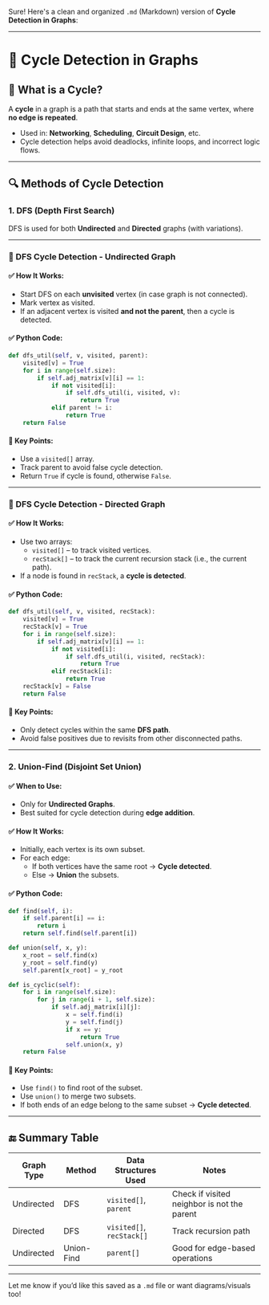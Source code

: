 Sure! Here's a clean and organized `.md` (Markdown) version of **Cycle Detection in Graphs**:

---

# 🚥 Cycle Detection in Graphs

## 📌 What is a Cycle?
A **cycle** in a graph is a path that starts and ends at the same vertex, where **no edge is repeated**.

- Used in: **Networking**, **Scheduling**, **Circuit Design**, etc.
- Cycle detection helps avoid deadlocks, infinite loops, and incorrect logic flows.

---

## 🔍 Methods of Cycle Detection

### 1. **DFS (Depth First Search)**
DFS is used for both **Undirected** and **Directed** graphs (with variations).

---

### 🔁 DFS Cycle Detection - Undirected Graph

#### ✅ How It Works:
- Start DFS on each **unvisited** vertex (in case graph is not connected).
- Mark vertex as visited.
- If an adjacent vertex is visited **and not the parent**, then a cycle is detected.

#### ✅ Python Code:
```python
def dfs_util(self, v, visited, parent):
    visited[v] = True
    for i in range(self.size):
        if self.adj_matrix[v][i] == 1:
            if not visited[i]:
                if self.dfs_util(i, visited, v):
                    return True
            elif parent != i:
                return True
    return False
```

#### 🧠 Key Points:
- Use a `visited[]` array.
- Track parent to avoid false cycle detection.
- Return `True` if cycle is found, otherwise `False`.

---

### 🔁 DFS Cycle Detection - Directed Graph

#### ✅ How It Works:
- Use two arrays:
  - `visited[]` – to track visited vertices.
  - `recStack[]` – to track the current recursion stack (i.e., the current path).
- If a node is found in `recStack`, a **cycle is detected**.

#### ✅ Python Code:
```python
def dfs_util(self, v, visited, recStack):
    visited[v] = True
    recStack[v] = True
    for i in range(self.size):
        if self.adj_matrix[v][i] == 1:
            if not visited[i]:
                if self.dfs_util(i, visited, recStack):
                    return True
            elif recStack[i]:
                return True
    recStack[v] = False
    return False
```

#### 🧠 Key Points:
- Only detect cycles within the same **DFS path**.
- Avoid false positives due to revisits from other disconnected paths.

---

### 2. **Union-Find (Disjoint Set Union)**

#### ✅ When to Use:
- Only for **Undirected Graphs**.
- Best suited for cycle detection during **edge addition**.

#### ✅ How It Works:
- Initially, each vertex is its own subset.
- For each edge:
  - If both vertices have the same root → **Cycle detected**.
  - Else → **Union** the subsets.

#### ✅ Python Code:
```python
def find(self, i):
    if self.parent[i] == i:
        return i
    return self.find(self.parent[i])

def union(self, x, y):
    x_root = self.find(x)
    y_root = self.find(y)
    self.parent[x_root] = y_root

def is_cyclic(self):
    for i in range(self.size):
        for j in range(i + 1, self.size):
            if self.adj_matrix[i][j]:
                x = self.find(i)
                y = self.find(j)
                if x == y:
                    return True
                self.union(x, y)
    return False
```

#### 🧠 Key Points:
- Use `find()` to find root of the subset.
- Use `union()` to merge two subsets.
- If both ends of an edge belong to the same subset → **Cycle detected**.

---

## 🔚 Summary Table

| Graph Type    | Method       | Data Structures Used            | Notes |
|---------------|--------------|----------------------------------|-------|
| Undirected    | DFS          | `visited[]`, `parent`            | Check if visited neighbor is not the parent |
| Directed      | DFS          | `visited[]`, `recStack[]`        | Track recursion path |
| Undirected    | Union-Find   | `parent[]`                       | Good for edge-based operations |

---

Let me know if you’d like this saved as a `.md` file or want diagrams/visuals too!